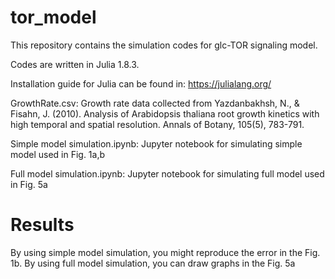 # tor_model

This repository contains the simulation codes for glc-TOR signaling model.

Codes are written in Julia 1.8.3.

Installation guide for Julia can be found in: https://julialang.org/  

GrowthRate.csv: Growth rate data collected from Yazdanbakhsh, N., & Fisahn, J. (2010). Analysis of Arabidopsis thaliana root growth kinetics with high temporal and spatial resolution. Annals of Botany, 105(5), 783-791.

Simple model simulation.ipynb: Jupyter notebook for simulating simple model used in Fig. 1a,b 

Full model simulation.ipynb: Jupyter notebook for simulating full model used in Fig. 5a 

# Results
By using simple model simulation, you might reproduce the error in the Fig. 1b.
By using full model simulation, you can draw graphs in the Fig. 5a
